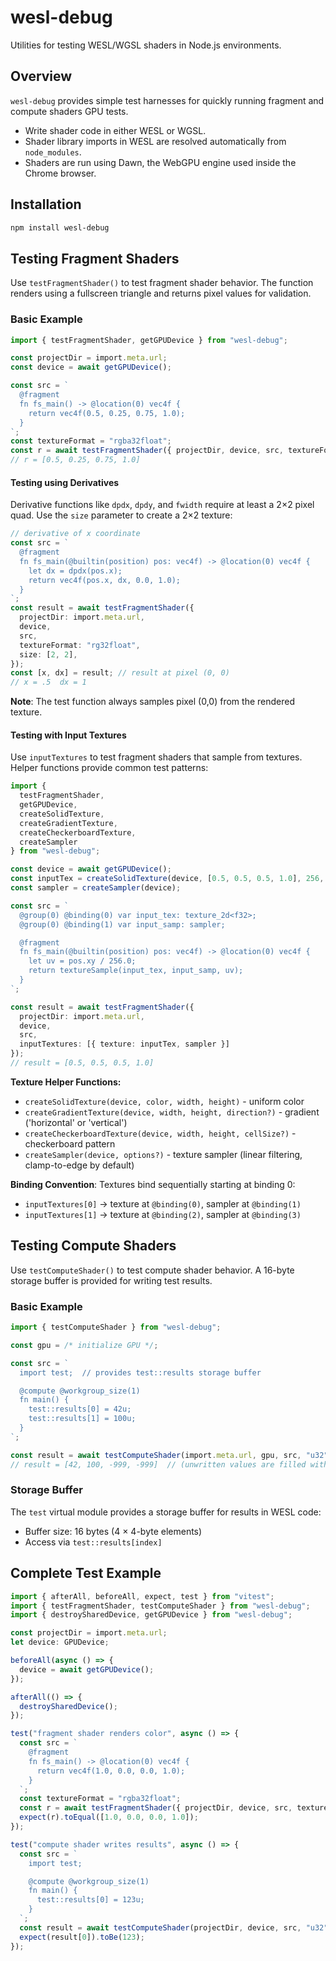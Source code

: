 # wesl-debug

Utilities for testing WESL/WGSL shaders in Node.js environments.

## Overview

`wesl-debug` provides simple test harnesses 
for quickly running fragment and compute shaders GPU
tests.

* Write shader code in either WESL or WGSL.
* Shader library imports in WESL are 
  resolved automatically from `node_modules`. 
* Shaders are run using Dawn,
  the WebGPU engine used inside the Chrome browser.

## Installation

```bash
npm install wesl-debug
```

## Testing Fragment Shaders

Use `testFragmentShader()` to test fragment shader behavior.
The function renders using a fullscreen triangle and returns pixel values for validation.

### Basic Example

```typescript
import { testFragmentShader, getGPUDevice } from "wesl-debug";

const projectDir = import.meta.url;
const device = await getGPUDevice();

const src = `
  @fragment
  fn fs_main() -> @location(0) vec4f {
    return vec4f(0.5, 0.25, 0.75, 1.0);
  }
`;
const textureFormat = "rgba32float";
const r = await testFragmentShader({ projectDir, device, src, textureFormat });
// r = [0.5, 0.25, 0.75, 1.0]
```

#### Testing using Derivatives
Derivative functions like `dpdx`, `dpdy`, and `fwidth`
require at least a 2×2 pixel quad.
Use the `size` parameter to create a 2×2 texture:

```typescript
// derivative of x coordinate
const src = `
  @fragment
  fn fs_main(@builtin(position) pos: vec4f) -> @location(0) vec4f {
    let dx = dpdx(pos.x);
    return vec4f(pos.x, dx, 0.0, 1.0);
  }
`;
const result = await testFragmentShader({
  projectDir: import.meta.url,
  device,
  src,
  textureFormat: "rg32float",
  size: [2, 2],
});
const [x, dx] = result; // result at pixel (0, 0)
// x = .5  dx = 1
```

**Note**: The test function always samples pixel (0,0) from the rendered texture.

#### Testing with Input Textures

Use `inputTextures` to test fragment shaders that sample from textures.
Helper functions provide common test patterns:

```typescript
import {
  testFragmentShader,
  getGPUDevice,
  createSolidTexture,
  createGradientTexture,
  createCheckerboardTexture,
  createSampler
} from "wesl-debug";

const device = await getGPUDevice();
const inputTex = createSolidTexture(device, [0.5, 0.5, 0.5, 1.0], 256, 256);
const sampler = createSampler(device);

const src = `
  @group(0) @binding(0) var input_tex: texture_2d<f32>;
  @group(0) @binding(1) var input_samp: sampler;

  @fragment
  fn fs_main(@builtin(position) pos: vec4f) -> @location(0) vec4f {
    let uv = pos.xy / 256.0;
    return textureSample(input_tex, input_samp, uv);
  }
`;

const result = await testFragmentShader({
  projectDir: import.meta.url,
  device,
  src,
  inputTextures: [{ texture: inputTex, sampler }]
});
// result = [0.5, 0.5, 0.5, 1.0]
```

**Texture Helper Functions:**
- `createSolidTexture(device, color, width, height)` - uniform color
- `createGradientTexture(device, width, height, direction?)` - gradient ('horizontal' or 'vertical')
- `createCheckerboardTexture(device, width, height, cellSize?)` - checkerboard pattern
- `createSampler(device, options?)` - texture sampler (linear filtering, clamp-to-edge by default)

**Binding Convention**: Textures bind sequentially starting at binding 0:
- `inputTextures[0]` → texture at `@binding(0)`, sampler at `@binding(1)`
- `inputTextures[1]` → texture at `@binding(2)`, sampler at `@binding(3)` 

## Testing Compute Shaders

Use `testComputeShader()` to test compute shader behavior. A 16-byte storage buffer is provided for writing test results.

### Basic Example

```typescript
import { testComputeShader } from "wesl-debug";

const gpu = /* initialize GPU */;

const src = `
  import test;  // provides test::results storage buffer

  @compute @workgroup_size(1)
  fn main() {
    test::results[0] = 42u;
    test::results[1] = 100u;
  }
`;

const result = await testComputeShader(import.meta.url, gpu, src, "u32");
// result = [42, 100, -999, -999]  // (unwritten values are filled with -999)
```

### Storage Buffer

The `test` virtual module provides a storage buffer for results in WESL code:
- Buffer size: 16 bytes (4 × 4-byte elements)
- Access via `test::results[index]`

## Complete Test Example

```typescript
import { afterAll, beforeAll, expect, test } from "vitest";
import { testFragmentShader, testComputeShader } from "wesl-debug";
import { destroySharedDevice, getGPUDevice } from "wesl-debug";

const projectDir = import.meta.url;
let device: GPUDevice;

beforeAll(async () => {
  device = await getGPUDevice();
});

afterAll(() => {
  destroySharedDevice();
});

test("fragment shader renders color", async () => {
  const src = `
    @fragment
    fn fs_main() -> @location(0) vec4f {
      return vec4f(1.0, 0.0, 0.0, 1.0);
    }
  `;
  const textureFormat = "rgba32float";
  const r = await testFragmentShader({ projectDir, device, src, textureFormat });
  expect(r).toEqual([1.0, 0.0, 0.0, 1.0]);
});

test("compute shader writes results", async () => {
  const src = `
    import test;

    @compute @workgroup_size(1)
    fn main() {
      test::results[0] = 123u;
    }
  `;
  const result = await testComputeShader(projectDir, device, src, "u32");
  expect(result[0]).toBe(123);
});
```